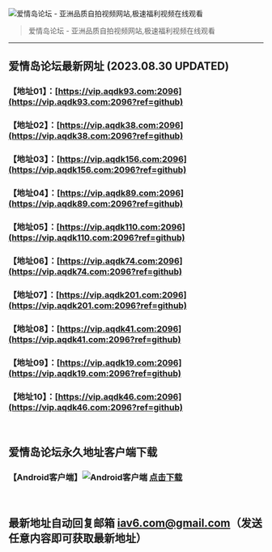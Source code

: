 ![爱情岛论坛 - 亚洲品质自拍视频网站,极速福利视频在线观看](http://ww1.sinaimg.cn/large/007drMcOgy1g5i6x3ua0xj30eg0393yo.jpg)
> 爱情岛论坛 - 亚洲品质自拍视频网站,极速福利视频在线观看

---

## 爱情岛论坛最新网址 (2023.08.30 UPDATED)
### 【地址01】：[https://vip.aqdk93.com:2096](https://vip.aqdk93.com:2096?ref=github)
### 【地址02】：[https://vip.aqdk38.com:2096](https://vip.aqdk38.com:2096?ref=github)
### 【地址03】：[https://vip.aqdk156.com:2096](https://vip.aqdk156.com:2096?ref=github)
### 【地址04】：[https://vip.aqdk89.com:2096](https://vip.aqdk89.com:2096?ref=github)
### 【地址05】：[https://vip.aqdk110.com:2096](https://vip.aqdk110.com:2096?ref=github)
### 【地址06】：[https://vip.aqdk74.com:2096](https://vip.aqdk74.com:2096?ref=github)
### 【地址07】：[https://vip.aqdk201.com:2096](https://vip.aqdk201.com:2096?ref=github)
### 【地址08】：[https://vip.aqdk41.com:2096](https://vip.aqdk41.com:2096?ref=github)
### 【地址09】：[https://vip.aqdk19.com:2096](https://vip.aqdk19.com:2096?ref=github)
### 【地址10】：[https://vip.aqdk46.com:2096](https://vip.aqdk46.com:2096?ref=github)
<br>

## 爱情岛论坛永久地址客户端下载
### 【Android客户端】![Android客户端](https://ww1.sinaimg.cn/large/007drMcOgy1fzljgv278jj300f00ia9t.jpg) [点击下载](https://app.aqdlt.app/v1/aqdlt_android_0828.apk)

<br>

## 最新地址自动回复邮箱 [iav6.com@gmail.com](mailto:iav6.com@gmail.com)（发送任意内容即可获取最新地址）
